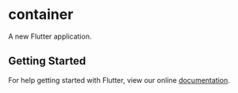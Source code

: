 # container

A new Flutter application.

## Getting Started

For help getting started with Flutter, view our online
[documentation](https://flutter.io/).
